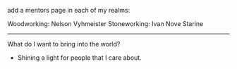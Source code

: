 add a mentors page in each of my realms:

Woodworking: Nelson Vyhmeister
Stoneworking: Ivan Nove Starine

---

What do I want to bring into the world?

- Shining a light for people that I care about.
